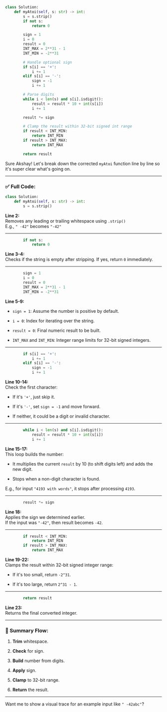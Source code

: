 ```python
class Solution:
    def myAtoi(self, s: str) -> int:
        s = s.strip()
        if not s:
            return 0

        sign = 1
        i = 0
        result = 0
        INT_MAX = 2**31 - 1
        INT_MIN = -2**31

        # Handle optional sign
        if s[i] == '+':
            i += 1
        elif s[i] == '-':
            sign = -1
            i += 1

        # Parse digits
        while i < len(s) and s[i].isdigit():
            result = result * 10 + int(s[i])
            i += 1

        result *= sign

        # Clamp the result within 32-bit signed int range
        if result < INT_MIN:
            return INT_MIN
        if result > INT_MAX:
            return INT_MAX

        return result

```


Sure Akshay! Let's break down the corrected `myAtoi` function line by line so it's super clear what's going on.

---

### ✅ Full Code:

```python
class Solution:
    def myAtoi(self, s: str) -> int:
        s = s.strip()
```

**Line 2:**  
Removes any leading or trailing whitespace using `.strip()`  
E.g., `" -42"` becomes `"-42"`

---

```python
        if not s:
            return 0
```

**Line 3-4:**  
Checks if the string is empty after stripping. If yes, return `0` immediately.

---

```python
        sign = 1
        i = 0
        result = 0
        INT_MAX = 2**31 - 1
        INT_MIN = -2**31
```

**Line 5-9:**

- `sign = 1`: Assume the number is positive by default.
    
- `i = 0`: Index for iterating over the string.
    
- `result = 0`: Final numeric result to be built.
    
- `INT_MAX` and `INT_MIN`: Integer range limits for 32-bit signed integers.
    

---

```python
        if s[i] == '+':
            i += 1
        elif s[i] == '-':
            sign = -1
            i += 1
```

**Line 10-14:**  
Check the first character:

- If it's `'+'`, just skip it.
    
- If it's `'-'`, set `sign = -1` and move forward.
    
- If neither, it could be a digit or invalid character.
    

---

```python
        while i < len(s) and s[i].isdigit():
            result = result * 10 + int(s[i])
            i += 1
```

**Line 15-17:**  
This loop builds the number:

- It multiplies the current `result` by 10 (to shift digits left) and adds the new digit.
    
- Stops when a non-digit character is found.
    

E.g., for input `"4193 with words"`, it stops after processing `4193`.

---

```python
        result *= sign
```

**Line 18:**  
Applies the sign we determined earlier.  
If the input was `"-42"`, then result becomes `-42`.

---

```python
        if result < INT_MIN:
            return INT_MIN
        if result > INT_MAX:
            return INT_MAX
```

**Line 19-22:**  
Clamps the result within 32-bit signed integer range:

- If it's too small, return `-2^31`.
    
- If it's too large, return `2^31 - 1`.
    

---

```python
        return result
```

**Line 23:**  
Returns the final converted integer.

---

### 🔁 Summary Flow:

1. **Trim** whitespace.
    
2. **Check** for sign.
    
3. **Build** number from digits.
    
4. **Apply** sign.
    
5. **Clamp** to 32-bit range.
    
6. **Return** the result.
    

---

Want me to show a visual trace for an example input like `" -42abc"`?